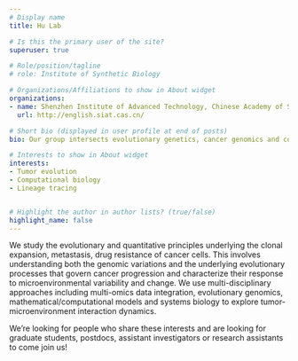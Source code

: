 ```yaml
---
# Display name
title: Hu Lab

# Is this the primary user of the site?
superuser: true

# Role/position/tagline
# role: Institute of Synthetic Biology

# Organizations/Affiliations to show in About widget
organizations:
- name: Shenzhen Institute of Advanced Technology, Chinese Academy of Sciences
  url: http://english.siat.cas.cn/

# Short bio (displayed in user profile at end of posts)
bio: Our group intersects evolutionary genetics, cancer genomics and computational modeling to delineate the evolutionary dynamics of tumor growth and metastasis.

# Interests to show in About widget
interests:
- Tumor evolution
- Computational biology
- Lineage tracing


# Highlight the author in author lists? (true/false)
highlight_name: false
---
```


We study the evolutionary and quantitative principles underlying the clonal expansion, metastasis, drug resistance of cancer cells. This involves understanding both the genomic variations and the underlying evolutionary processes that govern cancer progression and characterize their response to microenvironmental variability and change. We use multi-disciplinary approaches including multi-omics data integration, evolutionary genomics, mathematical/computational models and systems biology to explore tumor-microenvironment interaction dynamics.

We’re looking for people who share these interests and are looking for graduate students, postdocs, assistant investigators or research assistants to come join us!
